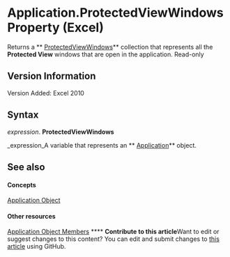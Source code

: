
# Application.ProtectedViewWindows Property (Excel)

Returns a  ** [ProtectedViewWindows](c280b1c5-c605-6453-3604-3a409a8289d0.md)** collection that represents all the **Protected View** windows that are open in the application. Read-only


## Version Information

Version Added: Excel 2010 


## Syntax

 _expression_. **ProtectedViewWindows**

 _expression_A variable that represents an  ** [Application](19b73597-5cf9-4f56-8227-b5211f657f6f.md)** object.


## See also


#### Concepts


 [Application Object](19b73597-5cf9-4f56-8227-b5211f657f6f.md)
#### Other resources


 [Application Object Members](4cb9ca42-8d07-cc9c-2d80-4eb9a5921e1e.md)
****   **Contribute to this article**Want to edit or suggest changes to this content? You can edit and submit changes to  [this article](https://github.com/jhershey00/VBA_Excel_Test/OpenXMLCon/articles/0f12ca56-f855-d05b-4a55-f31385a6489e.md) using GitHub.

